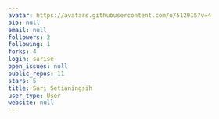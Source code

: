```yaml
---
avatar: https://avatars.githubusercontent.com/u/512915?v=4
bio: null
email: null
followers: 2
following: 1
forks: 4
login: sarise
open_issues: null
public_repos: 11
stars: 5
title: Sari Setianingsih
user_type: User
website: null
---
```

